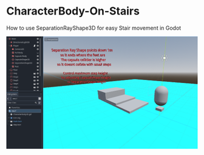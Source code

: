 # CharacterBody-On-Stairs
How to use SeparationRayShape3D for easy Stair movement in Godot

![plot](./docs/Screenshot.png)
